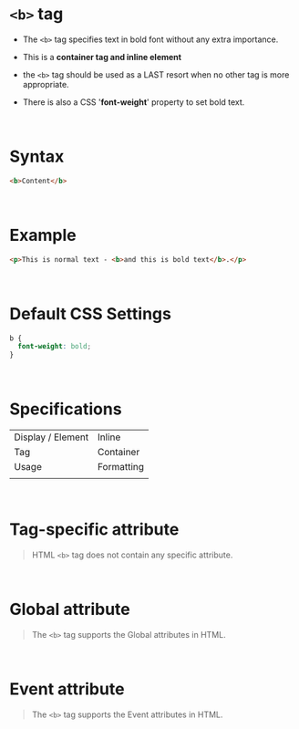# `<b>` tag

- The `<b>` tag specifies text in bold font without any extra importance.

- This is a **container tag and inline element**

- the `<b>` tag should be used as a LAST resort when no other tag is more appropriate.

- There is also a CSS '**font-weight**' property to set bold text.

&nbsp;

# Syntax

```html
<b>Content</b>
```

&nbsp;

# Example

```html
<p>This is normal text - <b>and this is bold text</b>.</p>
```

&nbsp;

# Default CSS Settings

```css
b {
  font-weight: bold;
}
```

&nbsp;

# Specifications

|                   |            |
| ----------------- | ---------- |
| Display / Element | Inline     |
| Tag               | Container  |
| Usage             | Formatting |
|                   |            |

&nbsp;

# Tag-specific attribute

> HTML `<b>` tag does not contain any specific attribute.

&nbsp;

# Global attribute

> The `<b>` tag supports the Global attributes in HTML.

&nbsp;

# Event attribute

> The `<b>` tag supports the Event attributes in HTML.
